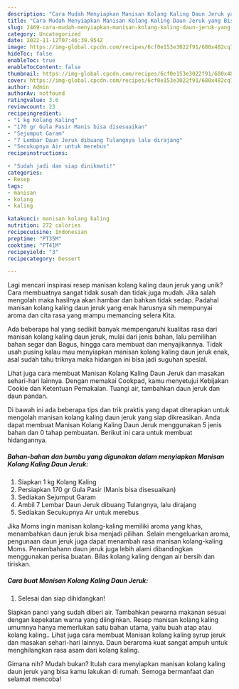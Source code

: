 ```yaml
---
description: "Cara Mudah Menyiapkan Manisan Kolang Kaling Daun Jeruk yang Bisa Manjain Lidah"
title: "Cara Mudah Menyiapkan Manisan Kolang Kaling Daun Jeruk yang Bisa Manjain Lidah"
slug: 2469-cara-mudah-menyiapkan-manisan-kolang-kaling-daun-jeruk-yang-bisa-manjain-lidah
category: Uncategorized
date: 2022-11-12T07:46:39.954Z
image: https://img-global.cpcdn.com/recipes/6cf0e153e3022f91/680x482cq70/manisan-kolang-kaling-daun-jeruk-foto-resep-utama.jpg
hideToc: false
enableToc: true
enableTocContent: false
thumbnail: https://img-global.cpcdn.com/recipes/6cf0e153e3022f91/680x482cq70/manisan-kolang-kaling-daun-jeruk-foto-resep-utama.jpg
cover: https://img-global.cpcdn.com/recipes/6cf0e153e3022f91/680x482cq70/manisan-kolang-kaling-daun-jeruk-foto-resep-utama.jpg
author: Admin
authorAv: notfound
ratingvalue: 3.6
reviewcount: 23
recipeingredient:
- "1 kg Kolang Kaling"
- "170 gr Gula Pasir Manis bisa disesuaikan"
- "Sejumput Garam"
- "7 Lembar Daun Jeruk dibuang Tulangnya lalu dirajang"
- "Secukupnya Air untuk merebus"
recipeinstructions:

- "Sudah jadi dan siap dinikmati!"
categories:
- Resep
tags:
- manisan
- kolang
- kaling

katakunci: manisan kolang kaling 
nutrition: 272 calories
recipecuisine: Indonesian
preptime: "PT35M"
cooktime: "PT41M"
recipeyield: "3"
recipecategory: Dessert

---
```





Lagi mencari inspirasi resep manisan kolang kaling daun jeruk yang unik? Cara membuatnya sangat tidak susah dan tidak juga mudah. Jika salah mengolah maka hasilnya akan hambar dan bahkan tidak sedap. Padahal manisan kolang kaling daun jeruk yang enak harusnya sih mempunyai aroma dan cita rasa yang mampu memancing selera Kita.





Ada beberapa hal yang sedikit banyak mempengaruhi kualitas rasa dari manisan kolang kaling daun jeruk, mulai dari jenis bahan, lalu pemilihan bahan segar dan Bagus, hingga cara membuat dan menyajikannya. Tidak usah pusing kalau mau menyiapkan manisan kolang kaling daun jeruk enak,      asal sudah tahu triknya maka hidangan ini bisa jadi suguhan spesial.














Lihat juga cara membuat Manisan Kolang Kaling Daun Jeruk dan masakan sehari-hari lainnya. Dengan memakai Cookpad, kamu menyetujui Kebijakan Cookie dan Ketentuan Pemakaian. Tuangi air, tambahkan daun jeruk dan daun pandan.






Di bawah ini ada beberapa tips dan trik praktis yang dapat diterapkan untuk mengolah manisan kolang kaling daun jeruk yang siap dikreasikan. Anda dapat membuat Manisan Kolang Kaling Daun Jeruk menggunakan 5 jenis bahan dan 0 tahap pembuatan. Berikut ini cara untuk membuat hidangannya.

<!--inarticleads1-->

##### Bahan-bahan dan bumbu yang digunakan dalam menyiapkan Manisan Kolang Kaling Daun Jeruk:

1. Siapkan 1 kg Kolang Kaling
1. Persiapkan 170 gr Gula Pasir (Manis bisa disesuaikan)
1. Sediakan Sejumput Garam
1. Ambil 7 Lembar Daun Jeruk dibuang Tulangnya, lalu dirajang
1. Sediakan Secukupnya Air untuk merebus


Jika Moms ingin manisan kolang-kaling memiliki aroma yang khas, menambahkan daun jeruk bisa menjadi pilihan. Selain mengeluarkan aroma, pengunaan daun jeruk juga dapat menambah rasa manisan kolang-kaling Moms. Penambahann daun jeruk juga lebih alami dibandingkan menggunakan perisa buatan. Bilas kolang kaling dengan air bersih dan tiriskan. 

<!--inarticleads2-->

##### Cara buat Manisan Kolang Kaling Daun Jeruk:


1. Selesai dan siap dihidangkan!

Siapkan panci yang sudah diberi air. Tambahkan pewarna makanan sesuai dengan kepekatan warna yang diinginkan. Resep manisan kolang kaling umumnya hanya memerlukan satu bahan utama, yaitu buah atap atau kolang kaling.. Lihat juga cara membuat Manisan kolang kaling syrup jeruk dan masakan sehari-hari lainnya. Daun beraroma kuat sangat ampuh untuk menghilangkan rasa asam dari kolang kaling. 

Gimana nih? Mudah bukan? Itulah cara menyiapkan manisan kolang kaling daun jeruk yang bisa kamu lakukan di rumah. Semoga bermanfaat dan selamat mencoba!
